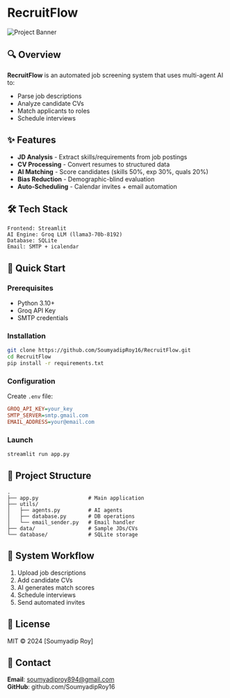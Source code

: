 # RecruitFlow

![Project Banner](https://th.bing.com/th/id/OIP.wuRo9CXpFJpDDh3KJ4Gb-AHaHa?rs=1&pid=ImgDetMain)

## 🔍 Overview
**RecruitFlow** is an automated job screening system that uses multi-agent AI to:
- Parse job descriptions
- Analyze candidate CVs
- Match applicants to roles
- Schedule interviews

## ✨ Features
- **JD Analysis** - Extract skills/requirements from job postings
- **CV Processing** - Convert resumes to structured data
- **AI Matching** - Score candidates (skills 50%, exp 30%, quals 20%)
- **Bias Reduction** - Demographic-blind evaluation
- **Auto-Scheduling** - Calendar invites + email automation

## 🛠️ Tech Stack
```plaintext
Frontend: Streamlit
AI Engine: Groq LLM (llama3-70b-8192)
Database: SQLite
Email: SMTP + icalendar
```

## 🚀 Quick Start

### Prerequisites
* Python 3.10+
* Groq API Key
* SMTP credentials

### Installation
```bash
git clone https://github.com/SoumyadipRoy16/RecruitFlow.git
cd RecruitFlow
pip install -r requirements.txt
```

### Configuration
Create `.env` file:
```ini
GROQ_API_KEY=your_key
SMTP_SERVER=smtp.gmail.com
EMAIL_ADDRESS=your@email.com
```

### Launch
```bash
streamlit run app.py
```

## 📂 Project Structure
```
.
├── app.py                # Main application
├── utils/
│   ├── agents.py         # AI agents
│   ├── database.py       # DB operations
│   └── email_sender.py   # Email handler
├── data/                 # Sample JDs/CVs
└── database/             # SQLite storage
```

## 🤖 System Workflow
1. Upload job descriptions
2. Add candidate CVs
3. AI generates match scores
4. Schedule interviews
5. Send automated invites

## 📜 License
MIT © 2024 [Soumyadip Roy]

## 📧 Contact
**Email**: soumyadiproy894@gmail.com  
**GitHub**: github.com/SoumyadipRoy16

